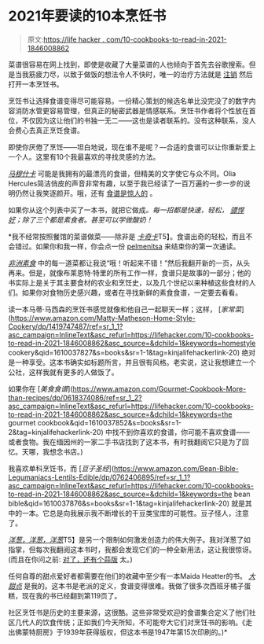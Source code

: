 # 2021年要读的10本烹饪书

> 原文:[https://life hacker . com/10-cookbooks-to-read-in-2021-1846008862](https://lifehacker.com/10-cookbooks-to-read-in-2021-1846008862)

菜谱很容易在网上找到，即使是收藏了大量菜谱的人也倾向于首先去谷歌搜索。但是当我筋疲力尽，以致于做饭的想法令人不快时，唯一的治疗方法就是 [注销](https://lifehacker.com/how-to-organize-your-recipes-offline-1835468110) 然后打开一本烹饪书。

烹饪书让选择食谱变得尽可能容易。一份精心策划的候选名单比没完没了的数字内容消防水管更容易管理，但真正的秘密武器是情感联系。烹饪书作者将个性放在首位，不仅因为这让他们的书独一无二——这也是读者联系的。没有这种联系，没人会费心去真正烹饪食谱。

即使你厌倦了烹饪——坦白地说，现在谁不是呢？—合适的食谱可以让你重新爱上一个人。这里有10个我最喜欢的寻找灵感的方法。

[*马穆什卡*](https://www.amazon.com/Mamushka-Recipes-Ukraine-Eastern-Europe/dp/1616289619/ref=sr_1_1?asc_campaign=InlineText&asc_refurl=https://lifehacker.com/10-cookbooks-to-read-in-2021-1846008862&asc_source=&dchild=1&keywords=mamushka&qid=1610037720&s=books&sr=1-1&tag=kinjalifehackerlink-20) 可能是我拥有的最漂亮的食谱，但精美的文字使它与众不同。Olia Hercules简洁俏皮的声音非常有趣，以至于我已经读了一百万遍的一步一步的说明仍然让我笑逐颜开。哦，还有 [食谱是惊人的](https://skillet.lifehacker.com/lets-make-some-dumplings-1845520714) 。

如果你从这个列表中买了一本书，就把它做成[](https://www.amazon.com/Indian-ish-Recipes-Antics-Modern-American/dp/1328482472?asc_campaign=InlineText&asc_refurl=https://lifehacker.com/10-cookbooks-to-read-in-2021-1846008862&asc_source=&tag=kinjalifehackerlink-20)*。每一招都是快速，轻松， [骠悍好](https://skillet.lifehacker.com/try-using-feta-in-saag-paneer-for-a-tangy-twist-1834758561)；除了三个都是素食者。甚至可以学做酸奶！*

 *我不经常按照餐馆的菜谱做菜——除非是 [*卡奇卡*](https://www.amazon.com/Kachka-Russian-Bonnie-Frumkin-Morales/dp/1250087600/ref=sr_1_1?asc_campaign=InlineText&asc_refurl=https://lifehacker.com/10-cookbooks-to-read-in-2021-1846008862&asc_source=&dchild=1&keywords=Kachka&qid=1610037767&s=books&sr=1-1&tag=kinjalifehackerlink-20)T5】。食谱出奇的轻松，而且不会错过。如果你和我一样，你会点一份 [pelmenitsa](https://www.amazon.com/Quality-Russian-Ukraine-Pelmeni-Dumplings/dp/B01E1KVPVM?asc_campaign=InlineText&asc_refurl=https://lifehacker.com/10-cookbooks-to-read-in-2021-1846008862&asc_source=&tag=kinjalifehackerlink-20) 来结束你的第一次通读。

[*非洲素食*](https://www.amazon.com/Afro-Vegan-Farm-Fresh-African-Caribbean-Southern/dp/1607745313/ref=sr_1_1?asc_campaign=InlineText&asc_refurl=https://lifehacker.com/10-cookbooks-to-read-in-2021-1846008862&asc_source=&dchild=1&keywords=afro-vegan&qid=1610037797&s=books&sr=1-1&tag=kinjalifehackerlink-20) 中的每一道菜都让我说“哦！听起来不错！”然后我翻开新的一页，从头再来。但是，就像布莱恩特·特里的所有工作一样，食谱只是故事的一部分；他的书实际上是关于其主要食材的农业和烹饪史，以及几个世纪以来种植这些食材的人们。如果你对食物历史感兴趣，或者在寻找新鲜的素食食谱，一定要去看看。

读一本马蒂·马西森的烹饪书感觉就像和他自己一起聊天一样；这样， [*家常菜*](https://www.amazon.com/Matty-Matheson-Home-Style-Cookery/dp/1419747487/ref=sr_1_1?asc_campaign=InlineText&asc_refurl=https://lifehacker.com/10-cookbooks-to-read-in-2021-1846008862&asc_source=&dchild=1&keywords=homestyle cookery&qid=1610037827&s=books&sr=1-1&tag=kinjalifehackerlink-20) 绝对是一种享受。这本书确实如标题所言，并且很有风格。老实说，这让我想建立一个公社，这样我就有更多的人做饭了。

如果你在 [*美食食谱*](https://www.amazon.com/Gourmet-Cookbook-More-than-recipes/dp/0618374086/ref=sr_1_2?asc_campaign=InlineText&asc_refurl=https://lifehacker.com/10-cookbooks-to-read-in-2021-1846008862&asc_source=&dchild=1&keywords=the gourmet cookbook&qid=1610037852&s=books&sr=1-2&tag=kinjalifehackerlink-20) 中找不到你喜欢的食谱，你可能不喜欢食谱——或者食物。我在缅因州的一家二手书店找到了这本书，有时我翻阅它只是为了回忆。天哪，我想念书店。)

我喜欢单科烹饪书，而 [*豆子圣经*](https://www.amazon.com/Bean-Bible-Legumaniacs-Lentils-Edible/dp/0762406895/ref=sr_1_1?asc_campaign=InlineText&asc_refurl=https://lifehacker.com/10-cookbooks-to-read-in-2021-1846008862&asc_source=&dchild=1&keywords=the bean bible&qid=1610037876&s=books&sr=1-1&tag=kinjalifehackerlink-20) 就是其中的一本。它总是向我展示我不断增长的干豆类宝库的可能性。豆子怪人，注意了。

[*洋葱，洋葱，洋葱*](https://www.amazon.com/Onions-Delicious-Recipes-Favorite-Ingredient/dp/1881527549/ref=tmm_pap_swatch_0?_encoding=UTF8&asc_campaign=InlineText&asc_refurl=https://lifehacker.com/10-cookbooks-to-read-in-2021-1846008862&asc_source=&qid=&sr=&tag=kinjalifehackerlink-20)T5】是另一个限制如何激发创造力的伟大例子。我对洋葱了如指掌，但每次我翻阅这本书时，我都会发现它们的一种全新用法，这让我很惊讶。(而且在你问之前: [对了，还有个蒜版](https://www.amazon.com/Garlic-Exceptional-Recipes-Indispensable-Ingredient/dp/0395892546?asc_campaign=InlineText&asc_refurl=https://lifehacker.com/10-cookbooks-to-read-in-2021-1846008862&asc_source=&tag=kinjalifehackerlink-20) 太。)

任何自尊的甜点爱好者都需要在他们的收藏中至少有一本Maida Heatter的书。 [*大甜点*](https://www.amazon.com/Maida-Heatters-Book-Great-Desserts/dp/0836278615?asc_campaign=InlineText&asc_refurl=https://lifehacker.com/10-cookbooks-to-read-in-2021-1846008862&asc_source=&tag=kinjalifehackerlink-20) 是我的。这本书是老派的定义，食谱变得很难。我做了很多次西班牙橘子蛋糕，现在我的书已经翻到第119页了。

社区烹饪书是历史的主要来源，这很酷。这些非常受欢迎的食谱集合定义了他们社区几代人的饮食传统；正如我们今天所知，不可能夸大它们对烹饪书的影响。《走出佛蒙特厨房》于1939年获得版权，但这本书是1947年第15次印刷的。)*